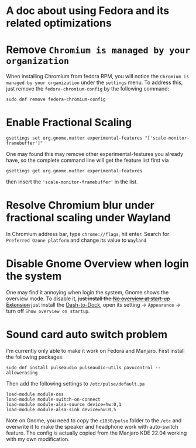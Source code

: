 # A doc about using Fedora and its related optimizations

# Remove `Chromium is managed by your organization`
When installing Chromium from fedora RPM, you will notice the `Chromium is managed by your organization` under the `settings` menu. To address this, just remove the `fedora-chromium-config` by the following command:
```
sudo dnf remove fedora-chromium-config
```

# Enable Fractional Scaling
```
gsettings set org.gnome.mutter experimental-features "['scale-monitor-framebuffer']"
```
One may found this may remove other experimental-features you already have, so the complete command line will get the feature list first via
```
gsettings get org.gnome.mutter experimental-features
```
then insert the `'scale-monitor-framebuffer'` in the list.

# Resolve Chromium blur under fractional scaling under Wayland
In Chromium address bar, type `chrome://flags`, hit enter. Search for `Preferred Ozone platform` and change its value to `Wayland`

# Disable Gnome Overview when login the system
One may find it annoying when login the system, Gnome shows the overview mode. To disable it, ~~just install the [No overview at start-up Extension](https://extensions.gnome.org/extension/4099/no-overview/)~~ just install the [Dash-to-Dock](https://extensions.gnome.org/extension/307/dash-to-dock/), open its setting -> `Appearance` -> turn off `Show overview on startup`.

# Sound card auto switch problem
I'm currently only able to make it work on Fedora and Manjaro. First install the following packages:
```
sudo dnf install pulseaudio pulseaudio-utils pavucontrol --allowerasing
```
Then add the following settings to `/etc/pulse/default.pa`
```
load-module module-oss
load-module module-switch-on-connect
load-module module-alsa-source device=hw:0,1
load-module module-alsa-sink device=hw:0,5
```
Note on Gnome, you need to copy the `c1030/pulse` folder to the `/etc` and overwrite it to make the speaker and headphone work with auto-switch feature. The config is actually copied from the Manjaro KDE 22.04 working with my own modification.
